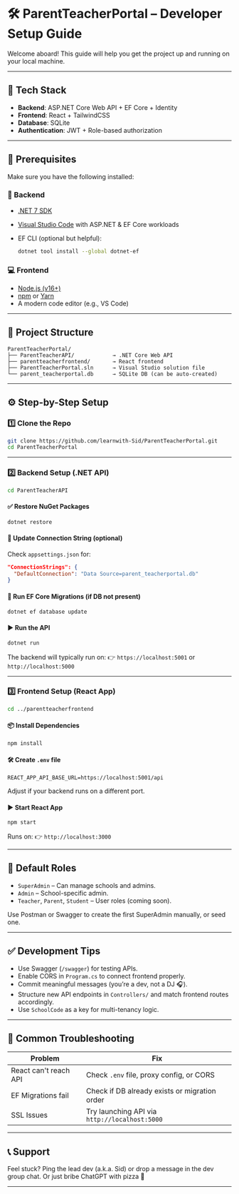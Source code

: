 # 🛠️ ParentTeacherPortal – Developer Setup Guide

Welcome aboard! This guide will help you get the project up and running on your local machine.

---

## 🚀 Tech Stack

- **Backend**: ASP.NET Core Web API + EF Core + Identity
- **Frontend**: React + TailwindCSS
- **Database**: SQLite
- **Authentication**: JWT + Role-based authorization

---

## 🧹 Prerequisites

Make sure you have the following installed:

### 🔧 Backend

- [.NET 7 SDK](https://dotnet.microsoft.com/download)
- [Visual Studio Code](https://visualstudio.microsoft.com/) with ASP.NET & EF Core workloads
- EF CLI (optional but helpful):

  ```bash
  dotnet tool install --global dotnet-ef
  ```

### 💻 Frontend

- [Node.js (v16+)](https://nodejs.org/)
- [npm](https://www.npmjs.com/) or [Yarn](https://yarnpkg.com/)
- A modern code editor (e.g., VS Code)

---

## 📁 Project Structure

```
ParentTeacherPortal/
├── ParentTeacherAPI/            → .NET Core Web API
├── parentteacherfrontend/       → React frontend
├── ParentTeacherPortal.sln      → Visual Studio solution file
└── parent_teacherportal.db      → SQLite DB (can be auto-created)
```

---

## ⚙️ Step-by-Step Setup

### 1️⃣ Clone the Repo

```bash
git clone https://github.com/learnwith-Sid/ParentTeacherPortal.git
cd ParentTeacherPortal
```

---

### 2️⃣ Backend Setup (.NET API)

```bash
cd ParentTeacherAPI
```

#### ✅ Restore NuGet Packages

```bash
dotnet restore
```

#### 🔧 Update Connection String (optional)

Check `appsettings.json` for:

```json
"ConnectionStrings": {
  "DefaultConnection": "Data Source=parent_teacherportal.db"
}
```

#### 📂 Run EF Core Migrations (if DB not present)

```bash
dotnet ef database update
```

#### ▶️ Run the API

```bash
dotnet run
```

The backend will typically run on:
👉 `https://localhost:5001` or `http://localhost:5000`

---

### 3️⃣ Frontend Setup (React App)

```bash
cd ../parentteacherfrontend
```

#### 📦 Install Dependencies

```bash
npm install
```

#### 🛠️ Create `.env` file

```env
REACT_APP_API_BASE_URL=https://localhost:5001/api
```

Adjust if your backend runs on a different port.

#### ▶️ Start React App

```bash
npm start
```

Runs on:
👉 `http://localhost:3000`

---

## 🔐 Default Roles

- `SuperAdmin` – Can manage schools and admins.
- `Admin` – School-specific admin.
- `Teacher`, `Parent`, `Student` – User roles (coming soon).

Use Postman or Swagger to create the first SuperAdmin manually, or seed one.

---

## ✅ Development Tips

- Use Swagger (`/swagger`) for testing APIs.
- Enable CORS in `Program.cs` to connect frontend properly.
- Commit meaningful messages (you’re a dev, not a DJ 🎧).
- Structure new API endpoints in `Controllers/` and match frontend routes accordingly.
- Use `SchoolCode` as a key for multi-tenancy logic.

---

## 🩵 Common Troubleshooting

| Problem               | Fix                                           |
| --------------------- | --------------------------------------------- |
| React can't reach API | Check `.env` file, proxy config, or CORS      |
| EF Migrations fail    | Check if DB already exists or migration order |
| SSL Issues            | Try launching API via `http://localhost:5000` |

---

## 📞 Support

Feel stuck? Ping the lead dev (a.k.a. Sid) or drop a message in the dev group chat. Or just bribe ChatGPT with pizza 🍕

---

